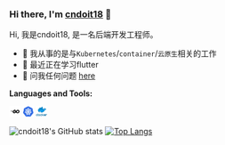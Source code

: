 ### Hi there, I'm [cndoit18](https://github.com/cndoit18) 👋

Hi, 我是cndoit18, 是一名后端开发工程师。


- 🔭 我从事的是与`Kubernetes`/`container`/`云原生`相关的工作
- 🌱 最近正在学习flutter
- 💬 问我任何问题 [here](https://github.com/cndoit18/cndoit18/issues)

**Languages and Tools:**  

<code><img height="20" src="https://raw.githubusercontent.com/github/explore/80688e429a7d4ef2fca1e82350fe8e3517d3494d/topics/go/go.png"></code>
<code><img height="20" src="https://raw.githubusercontent.com/github/explore/80688e429a7d4ef2fca1e82350fe8e3517d3494d/topics/kubernetes/kubernetes.png"></code>
<code><img height="20" src="https://raw.githubusercontent.com/github/explore/80688e429a7d4ef2fca1e82350fe8e3517d3494d/topics/docker/docker.png"></code>


![cndoit18's GitHub stats](https://github-readme-stats.vercel.app/api?username=cndoit18&show_icons=true&theme=radical) [![Top Langs](https://github-readme-stats.vercel.app/api/top-langs/?layout=compact&username=cndoit18&theme=radical)](https://github.com/cndoit18)